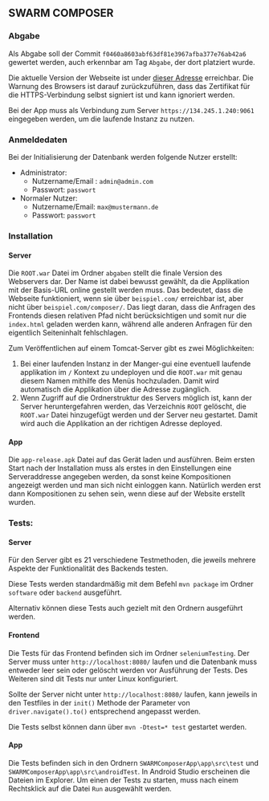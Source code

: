 ## SWARM COMPOSER



### Abgabe

Als Abgabe soll der Commit  `f0460a8603abf63df81e3967afba377e76ab42a6` gewertet werden, auch erkennbar am Tag `Abgabe`, der dort platziert wurde.

Die aktuelle Version der Webseite ist under [dieser Adresse](https://134.245.1.240:9061) erreichbar. Die Warnung des Browsers ist darauf zurückzuführen, dass das Zertifikat für die HTTPS-Verbindung selbst signiert ist und kann ignoriert werden.

Bei der App muss als Verbindung zum Server `https://134.245.1.240:9061` eingegeben werden, um die laufende Instanz zu nutzen.



### Anmeldedaten

Bei der Initialisierung der Datenbank werden folgende Nutzer erstellt:

* Administrator:
  * Nutzername/Email : `admin@admin.com`
  * Passwort: `passwort`
* Normaler Nutzer:
  * Nutzername/Email: `max@mustermann.de`
  * Passwort: `passwort`



### Installation

#### Server

Die `ROOT.war` Datei im Ordner `abgaben` stellt die finale Version des Webservers dar. Der Name ist dabei bewusst gewählt, da die Applikation mit der Basis-URL online gestellt werden muss. Das bedeutet, dass die Webseite funktioniert, wenn sie über `beispiel.com/` erreichbar ist, aber nicht über `beispiel.com/composer/`. Das liegt daran, dass die Anfragen des Frontends diesen relativen Pfad nicht berücksichtigen und somit nur die `index.html` geladen werden kann, während alle anderen Anfragen für den eigentlich Seiteninhalt fehlschlagen.

Zum Veröffentlichen auf einem Tomcat-Server gibt es zwei Möglichkeiten:

1. Bei einer laufenden Instanz in der Manger-gui eine eventuell laufende applikation im `/` Kontext zu undeployen und die `ROOT.war` mit genau diesem Namen mithilfe des Menüs hochzuladen. Damit wird automatisch die Applikation über die Adresse zugänglich.
2. Wenn Zugriff auf die Ordnerstruktur des Servers möglich ist, kann der Server heruntergefahren werden, das Verzeichnis `ROOT` gelöscht, die `ROOT.war` Datei hinzugefügt werden und der Server neu gestartet. Damit wird auch die Applikation an der richtigen Adresse deployed.

#### App

Die `app-release.apk` Datei auf das Gerät laden und ausführen. Beim ersten Start nach der Installation muss als erstes in den Einstellungen eine Serveraddresse angegeben werden, da sonst keine Kompositionen angezeigt werden und man sich nicht einloggen kann.
Natürlich werden erst dann Kompositionen zu sehen sein, wenn diese auf der Website erstellt wurden.


### Tests:

#### Server

Für den Server gibt es 21 verschiedene Testmethoden, die jeweils mehrere Aspekte der Funktionalität des Backends testen.

Diese Tests werden standardmäßig mit dem Befehl `mvn package` im Ordner `software` oder `backend` ausgeführt. 

Alternativ können diese Tests auch gezielt mit den Ordnern ausgeführt werden.



#### Frontend

Die Tests für das Frontend befinden sich im Ordner `seleniumTesting`.
Der Server muss unter `http://localhost:8080/` laufen und die Datenbank muss entweder leer sein oder gelöscht werden vor Ausführung der Tests.
Des Weiteren sind dit Tests nur unter Linux konfiguriert.

Sollte der Server nicht unter `http://localhost:8080/` laufen, kann jeweils in den Testfiles in der `init()` Methode der Parameter von `driver.navigate().to()` entsprechend angepasst werden.

Die Tests selbst können dann über `mvn -Dtest=* test` gestartet werden.

#### App

Die Tests befinden sich in den Ordnern `SWARMComposerApp\app\src\test` und `SWARMComposerApp\app\src\androidTest`. In Android Studio erscheinen die Dateien im Explorer. Um einen der Tests zu starten, muss nach einem Rechtsklick auf die Datei `Run` ausgewählt werden. 
